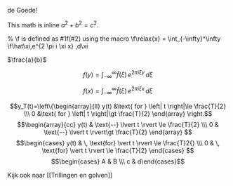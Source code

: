 de Goede!

This math is inline $a^2+b^2=c^2$.

% \f is defined as #1f(#2) using the macro
\f\relax{x} = \int_{-\infty}^\infty
    \f\hat\xi\,e^{2 \pi i \xi x}
    \,d\xi

$\frac{a}{b}$


$$f(y) = \int_{-\infty}^{\infty}\hat f(\xi)\,e^{2 \pi i \xi y} \,d\xi$$

$$f(x)=\int_{-\infty}^{\infty}\hat f(\xi)\,e^{2\pi i \xi x} \,d \xi$$

$$y_T(t)=\left\{\begin{array}{ll} y(t) &\text{ for } \left| t \right|\le \frac{T}{2} \\\                 0 &\text{ for } \left| t \right|\gt   \frac{T}{2}  \end{array} \right.$$
$$\begin{array}{cc} y(t) & \text{--} \lvert t \rvert \le \frac{T}{2} \\\ 0 & \text{--} \lvert t \rvert\gt   \frac{T}{2}  \end{array} $$
$$\begin{cases}  y(t) & \, \text{for} \vert t \rvert \le \frac{T}2{} \\\ 0 & \, \text{for} \vert t \rvert \le \frac{T}{2} \end{cases} $$
$$\begin{cases} A & B \\\ c & d\end{cases}$$

Kijk ook naar [[Trillingen en golven]]